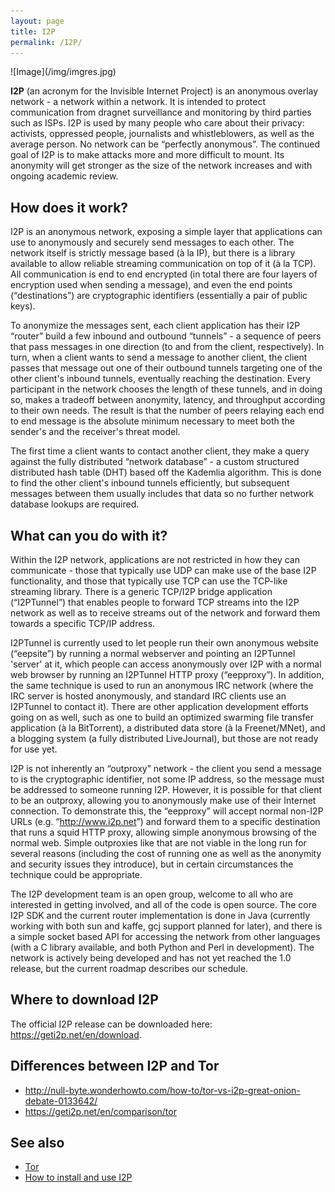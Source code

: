 ```yaml
---
layout: page
title: I2P
permalink: /I2P/
---
```


<div class='pull-right' markdown="1">
![Image](/img/imgres.jpg)
</div>

 **I2P** (an acronym for the Invisible Internet Project) is an anonymous overlay network - a network within a network. It is intended to protect communication from dragnet surveillance and monitoring by third parties such as ISPs. I2P is used by many people who care about their privacy: activists, oppressed people, journalists and whistleblowers, as well as the average person. No network can be “perfectly anonymous”. The continued goal of I2P is to make attacks more and more difficult to mount. Its anonymity will get stronger as the size of the network increases and with ongoing academic review.

How does it work?
-----------------

I2P is an anonymous network, exposing a simple layer that applications can use to anonymously and securely send messages to each other. The network itself is strictly message based (à la IP), but there is a library available to allow reliable streaming communication on top of it (à la TCP). All communication is end to end encrypted (in total there are four layers of encryption used when sending a message), and even the end points (“destinations”) are cryptographic identifiers (essentially a pair of public keys).

To anonymize the messages sent, each client application has their I2P “router” build a few inbound and outbound “tunnels” - a sequence of peers that pass messages in one direction (to and from the client, respectively). In turn, when a client wants to send a message to another client, the client passes that message out one of their outbound tunnels targeting one of the other client's inbound tunnels, eventually reaching the destination. Every participant in the network chooses the length of these tunnels, and in doing so, makes a tradeoff between anonymity, latency, and throughput according to their own needs. The result is that the number of peers relaying each end to end message is the absolute minimum necessary to meet both the sender's and the receiver's threat model.

The first time a client wants to contact another client, they make a query against the fully distributed “network database” - a custom structured distributed hash table (DHT) based off the Kademlia algorithm. This is done to find the other client's inbound tunnels efficiently, but subsequent messages between them usually includes that data so no further network database lookups are required.

What can you do with it?
------------------------

Within the I2P network, applications are not restricted in how they can communicate - those that typically use UDP can make use of the base I2P functionality, and those that typically use TCP can use the TCP-like streaming library. There is a generic TCP/I2P bridge application (“I2PTunnel”) that enables people to forward TCP streams into the I2P network as well as to receive streams out of the network and forward them towards a specific TCP/IP address.

I2PTunnel is currently used to let people run their own anonymous website (“eepsite”) by running a normal webserver and pointing an I2PTunnel 'server' at it, which people can access anonymously over I2P with a normal web browser by running an I2PTunnel HTTP proxy (“eepproxy”). In addition, the same technique is used to run an anonymous IRC network (where the IRC server is hosted anonymously, and standard IRC clients use an I2PTunnel to contact it). There are other application development efforts going on as well, such as one to build an optimized swarming file transfer application (à la BitTorrent), a distributed data store (à la Freenet/MNet), and a blogging system (a fully distributed LiveJournal), but those are not ready for use yet.

I2P is not inherently an “outproxy” network - the client you send a message to is the cryptographic identifier, not some IP address, so the message must be addressed to someone running I2P. However, it is possible for that client to be an outproxy, allowing you to anonymously make use of their Internet connection. To demonstrate this, the “eepproxy” will accept normal non-I2P URLs (e.g. “<http://www.i2p.net>”) and forward them to a specific destination that runs a squid HTTP proxy, allowing simple anonymous browsing of the normal web. Simple outproxies like that are not viable in the long run for several reasons (including the cost of running one as well as the anonymity and security issues they introduce), but in certain circumstances the technique could be appropriate.

The I2P development team is an open group, welcome to all who are interested in getting involved, and all of the code is open source. The core I2P SDK and the current router implementation is done in Java (currently working with both sun and kaffe, gcj support planned for later), and there is a simple socket based API for accessing the network from other languages (with a C library available, and both Python and Perl in development). The network is actively being developed and has not yet reached the 1.0 release, but the current roadmap describes our schedule.

Where to download I2P
---------------------

The official I2P release can be downloaded here: <https://geti2p.net/en/download>.

Differences between I2P and Tor
-------------------------------

-   <http://null-byte.wonderhowto.com/how-to/tor-vs-i2p-great-onion-debate-0133642/>
-   <https://geti2p.net/en/comparison/tor>

See also
--------

-   [Tor](/Tor "wikilink")
-   [How to install and use I2P](/How_to_install_and_use_I2P "wikilink")
